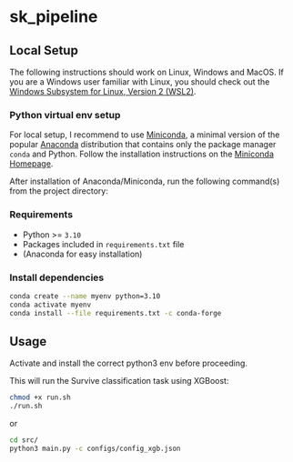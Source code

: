 # sk_pipeline
 
## Local Setup
The following instructions should work on Linux, Windows and MacOS. If you are a Windows user familiar with Linux, you should check out the [Windows Subsystem for Linux, Version 2 (WSL2)](https://docs.microsoft.com/en-us/windows/wsl/).

### Python virtual env setup
For local setup, I recommend to use [Miniconda](https://docs.conda.io/en/latest/miniconda.html), a minimal version of the popular [Anaconda](https://www.anaconda.com/) distribution that contains only the package manager `conda` and Python. Follow the installation instructions on the [Miniconda Homepage](https://docs.conda.io/en/latest/miniconda.html).

After installation of Anaconda/Miniconda, run the following command(s) from the project directory:

### Requirements
* Python >= `3.10`
* Packages included in `requirements.txt` file
* (Anaconda for easy installation)

### Install dependencies
```sh
conda create --name myenv python=3.10
conda activate myenv
conda install --file requirements.txt -c conda-forge
```

## Usage
Activate and install the correct python3 env before proceeding.

This will run the Survive classification task using XGBoost:
```sh
chmod +x run.sh
./run.sh
```

or

```sh
cd src/
python3 main.py -c configs/config_xgb.json
```
